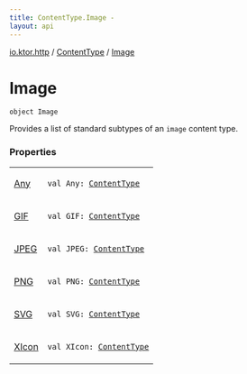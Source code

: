 ```yaml
---
title: ContentType.Image - 
layout: api
---
```


<div class='api-docs-breadcrumbs'><a href="../../index.html">io.ktor.http</a> / <a href="../index.html">ContentType</a> / <a href="./index.html">Image</a></div>

# Image

<div class="signature"><code><span class="keyword">object </span><span class="identifier">Image</span></code></div>

Provides a list of standard subtypes of an <code>image</code> content type.

### Properties

<table class="api-docs-table">
<tbody>
<tr>
<td markdown="1">

<a href="-any.html">Any</a>


</td>
<td markdown="1">
<div class="signature"><code><span class="keyword">val </span><span class="identifier">Any</span><span class="symbol">: </span><a href="../index.html"><span class="identifier">ContentType</span></a></code></div>

</td>
</tr>
<tr>
<td markdown="1">

<a href="-g-i-f.html">GIF</a>


</td>
<td markdown="1">
<div class="signature"><code><span class="keyword">val </span><span class="identifier">GIF</span><span class="symbol">: </span><a href="../index.html"><span class="identifier">ContentType</span></a></code></div>

</td>
</tr>
<tr>
<td markdown="1">

<a href="-j-p-e-g.html">JPEG</a>


</td>
<td markdown="1">
<div class="signature"><code><span class="keyword">val </span><span class="identifier">JPEG</span><span class="symbol">: </span><a href="../index.html"><span class="identifier">ContentType</span></a></code></div>

</td>
</tr>
<tr>
<td markdown="1">

<a href="-p-n-g.html">PNG</a>


</td>
<td markdown="1">
<div class="signature"><code><span class="keyword">val </span><span class="identifier">PNG</span><span class="symbol">: </span><a href="../index.html"><span class="identifier">ContentType</span></a></code></div>

</td>
</tr>
<tr>
<td markdown="1">

<a href="-s-v-g.html">SVG</a>


</td>
<td markdown="1">
<div class="signature"><code><span class="keyword">val </span><span class="identifier">SVG</span><span class="symbol">: </span><a href="../index.html"><span class="identifier">ContentType</span></a></code></div>

</td>
</tr>
<tr>
<td markdown="1">

<a href="-x-icon.html">XIcon</a>


</td>
<td markdown="1">
<div class="signature"><code><span class="keyword">val </span><span class="identifier">XIcon</span><span class="symbol">: </span><a href="../index.html"><span class="identifier">ContentType</span></a></code></div>

</td>
</tr>
</tbody>
</table>
